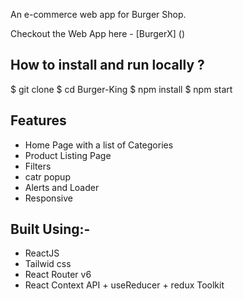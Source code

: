 An e-commerce web app for Burger Shop.

Checkout the Web App here - [BurgerX] ()

## How to install and run locally ?
$ git clone
$ cd Burger-King
$ npm install
$ npm start


## Features
- Home Page with a list of Categories
- Product Listing Page
- Filters
- catr popup
- Alerts and Loader
- Responsive


## Built Using:-
- ReactJS
- Tailwid css
- React Router v6
- React Context API + useReducer + redux Toolkit 
